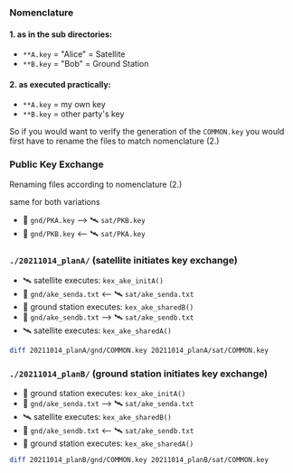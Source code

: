 

### Nomenclature

#### 1. as in the sub directories:

- `**A.key` = "Alice" = Satellite
- `**B.key` = "Bob" = Ground Station

#### 2. as executed practically:

- `**A.key` = my own key
- `**B.key` = other party's key

So if you would want to verify the generation of the `COMMON.key` you would first have to rename the files to match nomenclature (2.)

### Public Key Exchange

Renaming files according to nomenclature (2.)

same for both variations
- 📡 `gnd/PKA.key` --> 🛰 `sat/PKB.key`
- 📡 `gnd/PKB.key` <-- 🛰 `sat/PKA.key`


### `./20211014_planA/` (satellite initiates key exchange)

- 🛰 satellite executes: `kex_ake_initA()`
- 📡 `gnd/ake_senda.txt` <-- 🛰 `sat/ake_senda.txt`
- 📡 ground station executes: `kex_ake_sharedB()`
- 📡 `gnd/ake_sendb.txt` --> 🛰 `sat/ake_sendb.txt`
- 🛰 satellite executes: `kex_ake_sharedA()`

```bash
diff 20211014_planA/gnd/COMMON.key 20211014_planA/sat/COMMON.key
```

### `./20211014_planB/` (ground station initiates key exchange)

- 📡 ground station executes: `kex_ake_initA()`
- 📡 `gnd/ake_senda.txt` --> 🛰 `sat/ake_senda.txt`
- 🛰 satellite executes: `kex_ake_sharedB()`
- 📡 `gnd/ake_sendb.txt` <-- 🛰 `sat/ake_sendb.txt`
- 📡 ground station executes: `kex_ake_sharedA()`

```bash
diff 20211014_planB/gnd/COMMON.key 20211014_planB/sat/COMMON.key
```



